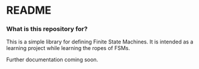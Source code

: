# README #

### What is this repository for? ###
This is a simple library for defining Finite State Machines. It is intended as a learning project while learning the ropes of FSMs. 

Further documentation coming soon.